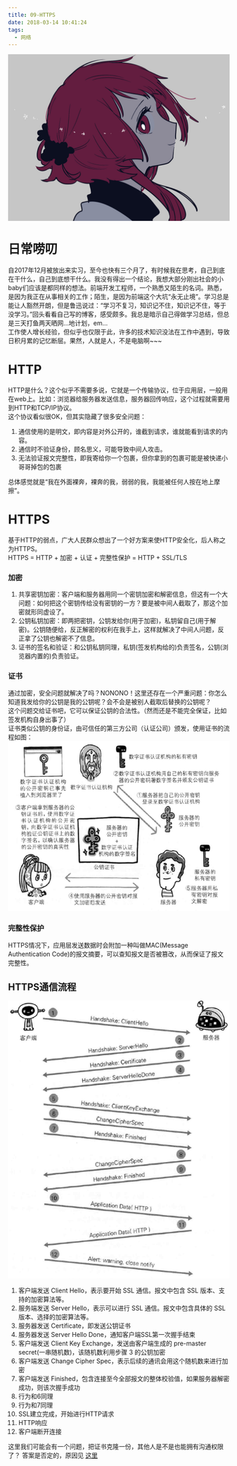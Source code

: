 ```yaml
---
title: 09-HTTPS
date: 2018-03-14 10:41:24
tags:
  - 网络
---
```

<img src="/images/index/09.jpg" />
<!--more-->

# 日常唠叨
自2017年12月被放出来实习，至今也快有三个月了，有时候我在思考，自己到底在干什么，自己到底想干什么。我没有得出一个结论，我想大部分刚出社会的小baby们应该是都同样的想法。前端开发工程师，一个熟悉又陌生的名词。熟悉，是因为我正在从事相关的工作；陌生，是因为前端这个大坑“永无止境”。学习总是能让人豁然开朗，但是鲁迅说过：“学习不复习，知识记不住，知识记不住，等于没学习。”回头看看自己写的博客，感受颇多。我总是暗示自己得做学习总结，但总是三天打鱼两天晒网...地计划，em...  
工作使人增长经验，但似乎也仅限于此，许多的技术知识没法在工作中遇到，导致日积月累的记忆断层。果然，人就是人，不是电脑啊~~~  

# HTTP
HTTP是什么？这个似乎不需要多说，它就是一个传输协议，位于应用层，一般用在web上。比如：浏览器给服务器发送信息，服务器回传响应，这个过程就需要用到HTTP和TCP/IP协议。  
这个协议看似很OK，但其实隐藏了很多安全问题：

1. 通信使用的是明文，即内容是对外公开的，谁截到请求，谁就能看到请求的内容。
2. 通信时不验证身份，顾名思义，可能导致中间人攻击。
3. 无法验证报文完整性，即我寄给你一个包裹，但你拿到的包裹可能是被快递小哥哥掉包的包裹

总体感觉就是“我在外面裸奔，裸奔的我，弱弱的我，我能被任何人按在地上摩擦”。

# HTTPS
基于HTTP的弱点，广大人民群众想出了一个好方案来使HTTP安全化，后人称之为HTTPS。  
HTTPS = HTTP + 加密 + 认证 + 完整性保护 = HTTP + SSL/TLS  

### 加密

1. 共享密钥加密：客户端和服务器用同一个密钥加密和解密信息，但这有一个大问题：如何把这个密钥传给没有密钥的一方？要是被中间人截取了，那这个加密就形同虚设了。
2. 公钥私钥加密：即两把密钥，公钥发给你(用于加密)，私钥留自己(用于解密)。公钥随便给，反正解密的权利在我手上，这样就解决了中间人问题，反正拿了公钥也解密不了信息。
3. 证书的签名和验证：和公钥私钥同理，私钥(签发机构给的)负责签名，公钥(浏览器内置的)负责验证。

### 证书
通过加密，安全问题就解决了吗？NONONO！这里还存在一个严重问题：你怎么知道我发给你的公钥是我的公钥呢？会不会是被别人截取后替换的公钥呢？  
这个问题交给证书吧，它可以保证公钥的合法性。（然而还是不能完全保证，比如签发机构自身出事了）  
证书类似公钥的身份证，由可信任的第三方公司（认证公司）颁发，使用证书的流程如图：
![数字证书](/images/数字证书.jpg)

### 完整性保护
HTTPS情况下，应用层发送数据时会附加一种叫做MAC(Message Authentication Code)的报文摘要，可以查知报文是否被篡改，从而保证了报文完整性。

## HTTPS通信流程
![HTPPS流程](/images/HTTPS流程.jpg)
1. 客户端发送 Client Hello，表示要开始 SSL 通信。报文中包含 SSL 版本、支持的加密算法等。
2. 服务端发送 Server Hello，表示可以进行 SSL 通信。报文中包含具体的 SSL 版本、选择的加密算法等。
3. 服务器发送 Certificate，即发送公钥证书
4. 服务器发送 Server Hello Done，通知客户端SSL第一次握手结束
5. 客户端发送 Client Key Exchange，发送由客户端生成的 pre-master secret(一串随机数)，该随机数利用步骤 3 的公钥加密
6. 客户端发送 Change Cipher Spec，表示后续的通讯会用这个随机数来进行加密
7. 客户端发送 Finished，包含连接至今全部报文的整体校验值，如果服务器解密成功，则该次握手成功
8. 行为和6同理
9. 行为和7同理
10. SSL建立完成，开始进行HTTP请求
11. HTTP响应
12. 客户端断开连接

这里我们可能会有一个问题，把证书克隆一份，其他人是不是也能拥有沟通权限了？
答案是否定的，原因见 [这里](https://www.zhihu.com/question/29251991/answer/580813797)
